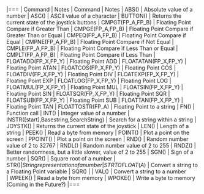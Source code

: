 |===
|    Command    |    Notes     |    Command    |    Notes
|    ABS()      |    Absolute value of a number    |    ASC()      |    ASCII value of a character 
|    BUTTON()   |    Returns the current state of the joystick buttons  |    CMPGT(FP_A,FP_B) |    Floating Point Compare if Greater Than 
|    CMPGE(FP_A,FP_B) |    Floating Point Compare if Greater Than or Equal  |    CMPEQ(FP_A,FP_B) |    Floating Point Compare if Equal 
|    CMPNE(FP_A,FP_B) |    Floating Point Compare if Not Equal  |    CMPLE(FP_A,FP_B) |    Floating Point Compare if Less Than or Equal 
|    CMPLT(FP_A,FP_B) |    Floating Point Compare if Less Than  |    FLOATADD(FP_X,FP_Y) |    Floating Point ADD 
|    FLOATATAN(FP_X,FP_Y) |    Floating Point ATAN  |    FLOATCOS(FP_X,FP_Y) |    Floating Point COS 
|    FLOATDIV(FP_X,FP_Y) |    Floating Point DIV  |    FLOATEXP(FP_X,FP_Y) |    Floating Point EXP 
|    FLOATLOG(FP_X,FP_Y) |    Floating Point LOG  |    FLOATMUL(FP_X,FP_Y) |    Floating Point MUL 
|    FLOATSIN(FP_X,FP_Y) |    Floating Point SIN  |    FLOATSQR(FP_X,FP_Y) |    Floating Point SQR
|    FLOATSUB(FP_X,FP_Y) |    Floating Point SUB  |    FLOATTAN(FP_X,FP_Y) |    Floating Point TAN
|    FLOATTOSTR(FP_A) |    Floating Point to a string  |   FN()         |    Function call 
|    INT()       |    Integer value of a number  |   INSTR([start],Basestring,SearchString) |    Search for a string within a string 
|    JOYSTK()    |    Returns the current state of the joystick  |  LEN()        |    Length of a string
|    PEEK()      |    Read a byte from memory  |    POINT()    |    Plot a point on the screen 
|    PPOINT()    |    Plot a point on the screen  |    RND()       |    Random number value of 2 to 32767
|    RNDL()      |    Random number value of 2 to 255  |    RNDZ()      |    Better randomness, but a little slower, value of 2 to 255
|    SGN()       |    Sign of a number  |    SQR()       |    Square root of a number 
|    STR$()      |    String representation of a number  |    STRTOFLOAT(A$) |    Convert a string to a Floating Point variable 
|    SQR()       |                                       |    VAL()       |    Convert a string to a number  
|    WPEEK()    |    Read a byte from memory             |    WPOKE()    |    Write a byte to memory (Coming in the Future?)
|===
